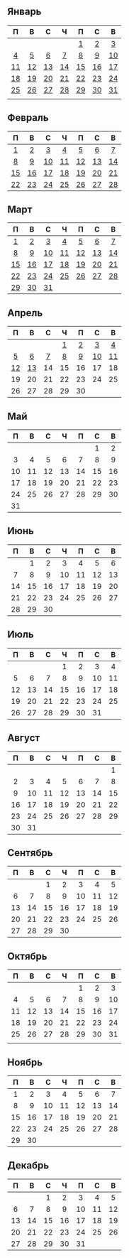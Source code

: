 ## Январь
|П|В|С|Ч|П|С|В|
|:-:|:-:|:-:|:-:|:-:|:-:|:-:|
| | | | |[1](01/2021.01.01.md)|[2](01/2021.01.02.md)|[3](01/2021.01.03.md)|
|[4](01/2021.01.04.md)|[5](01/2021.01.05.md)|[6](01/2021.01.06.md)|[7](01/2021.01.07.md)|[8](01/2021.01.08.md)|[9](01/2021.01.09.md)|[10](01/2021.01.10.md)|
|[11](01/2021.01.11.md)|[12](01/2021.01.12.md)|[13](01/2021.01.13.md)|[14](01/2021.01.14.md)|[15](01/2021.01.15.md)|[16](01/2021.01.16.md)|[17](01/2021.01.17.md)|
|[18](01/2021.01.18.md)|[19](01/2021.01.19.md)|[20](01/2021.01.20.md)|[21](01/2021.01.21.md)|[22](01/2021.01.22.md)|[23](01/2021.01.23.md)|[24](01/2021.01.24.md)|
|[25](01/2021.01.25.md)|[26](01/2021.01.26.md)|[27](01/2021.01.27.md)|[28](01/2021.01.28.md)|[29](01/2021.01.29.md)|[30](01/2021.01.30.md)|[31](01/2021.01.31.md)|
| | | | | | | |
## Февраль
|П|В|С|Ч|П|С|В|
|:-:|:-:|:-:|:-:|:-:|:-:|:-:|
|[1](02/2021.02.01.md)|[2](02/2021.02.02.md)|[3](02/2021.02.03.md)|[4](02/2021.02.04.md)|[5](02/2021.02.05.md)|[6](02/2021.02.06.md)|[7](02/2021.02.07.md)|
|[8](02/2021.02.08.md)|[9](02/2021.02.09.md)|[10](02/2021.02.10.md)|[11](02/2021.02.11.md)|[12](02/2021.02.12.md)|[13](02/2021.02.13.md)|[14](02/2021.02.14.md)|
|[15](02/2021.02.15.md)|[16](02/2021.02.16.md)|[17](02/2021.02.17.md)|[18](02/2021.02.18.md)|[19](02/2021.02.19.md)|[20](02/2021.02.20.md)|[21](02/2021.02.21.md)|
|[22](02/2021.02.22.md)|[23](02/2021.02.23.md)|[24](02/2021.02.24.md)|[25](02/2021.02.25.md)|[26](02/2021.02.26.md)|[27](02/2021.02.27.md)|[28](02/2021.02.28.md)|
## Март
|П|В|С|Ч|П|С|В|
|:-:|:-:|:-:|:-:|:-:|:-:|:-:|
|[1](03/2021.03.01.md)|[2](03/2021.03.02.md)|[3](03/2021.03.03.md)|[4](03/2021.03.04.md)|[5](03/2021.03.05.md)|[6](03/2021.03.06.md)|[7](03/2021.03.07.md)|
|[8](03/2021.03.08.md)|[9](03/2021.03.09.md)|[10](03/2021.03.10.md)|[11](03/2021.03.11.md)|[12](03/2021.03.12.md)|[13](03/2021.03.13.md)|[14](03/2021.03.14.md)|
|[15](03/2021.03.15.md)|[16](03/2021.03.16.md)|[17](03/2021.03.17.md)|[18](03/2021.03.18.md)|[19](03/2021.03.19.md)|[20](03/2021.03.20.md)|[21](03/2021.03.21.md)|
|[22](03/2021.03.22.md)|[23](03/2021.03.23.md)|[24](03/2021.03.24.md)|[25](03/2021.03.25.md)|[26](03/2021.03.26.md)|[27](03/2021.03.27.md)|[28](03/2021.03.28.md)|
|[29](03/2021.03.29.md)|[30](03/2021.03.30.md)|[31](03/2021.03.31.md)| | | | |
## Апрель
|П|В|С|Ч|П|С|В|
|:-:|:-:|:-:|:-:|:-:|:-:|:-:|
| | | |[1](04/2021.04.01.md)|[2](04/2021.04.02.md)|[3](04/2021.04.03.md)|[4](04/2021.04.04.md)|
|[5](04/2021.04.05.md)|[6](04/2021.04.06.md)|[7](04/2021.04.07.md)|[8](04/2021.04.08.md)|[9](04/2021.04.09.md)|[10](04/2021.04.10.md)|[11](04/2021.04.11.md)|
|[12](04/2021.04.12.md)|[13](04/2021.04.13.md)|14|15|16|17|18|
|19|20|21|22|23|24|25|
|26|27|28|29|30| | |
## Май
|П|В|С|Ч|П|С|В|
|:-:|:-:|:-:|:-:|:-:|:-:|:-:|
| | | | | |1|2|
|3|4|5|6|7|8|9|
|10|11|12|13|14|15|16|
|17|18|19|20|21|22|23|
|24|25|26|27|28|29|30|
|31| | | | | | |
## Июнь
|П|В|С|Ч|П|С|В|
|:-:|:-:|:-:|:-:|:-:|:-:|:-:|
| |1|2|3|4|5|6|
|7|8|9|10|11|12|13|
|14|15|16|17|18|19|20|
|21|22|23|24|25|26|27|
|28|29|30| | | | |
## Июль
|П|В|С|Ч|П|С|В|
|:-:|:-:|:-:|:-:|:-:|:-:|:-:|
| | | |1|2|3|4|
|5|6|7|8|9|10|11|
|12|13|14|15|16|17|18|
|19|20|21|22|23|24|25|
|26|27|28|29|30|31| |
## Август
|П|В|С|Ч|П|С|В|
|:-:|:-:|:-:|:-:|:-:|:-:|:-:|
| | | | | | |1|
|2|3|4|5|6|7|8|
|9|10|11|12|13|14|15|
|16|17|18|19|20|21|22|
|23|24|25|26|27|28|29|
|30|31| | | | | |
## Сентябрь
|П|В|С|Ч|П|С|В|
|:-:|:-:|:-:|:-:|:-:|:-:|:-:|
| | |1|2|3|4|5|
|6|7|8|9|10|11|12|
|13|14|15|16|17|18|19|
|20|21|22|23|24|25|26|
|27|28|29|30| | | |
## Октябрь
|П|В|С|Ч|П|С|В|
|:-:|:-:|:-:|:-:|:-:|:-:|:-:|
| | | | |1|2|3|
|4|5|6|7|8|9|10|
|11|12|13|14|15|16|17|
|18|19|20|21|22|23|24|
|25|26|27|28|29|30|31|
| | | | | | | |
## Ноябрь
|П|В|С|Ч|П|С|В|
|:-:|:-:|:-:|:-:|:-:|:-:|:-:|
|1|2|3|4|5|6|7|
|8|9|10|11|12|13|14|
|15|16|17|18|19|20|21|
|22|23|24|25|26|27|28|
|29|30| | | | | |
## Декабрь
|П|В|С|Ч|П|С|В|
|:-:|:-:|:-:|:-:|:-:|:-:|:-:|
| | |1|2|3|4|5|
|6|7|8|9|10|11|12|
|13|14|15|16|17|18|19|
|20|21|22|23|24|25|26|
|27|28|29|30|31| | |
